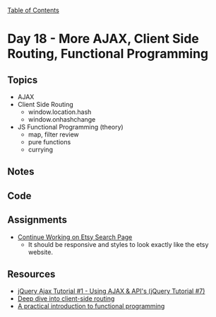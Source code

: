 [Table of Contents](/README.md)

# Day 18 - More AJAX, Client Side Routing, Functional Programming

## Topics
* AJAX
* Client Side Routing
	* window.location.hash
	* window.onhashchange
* JS Functional Programming (theory)
	* map, filter review
	* pure functions
	* currying


## Notes
<!-- More detailed notes from class, including whiteboard photos etc -->

## Code
<!-- Make sure to update the XX in the folder name if you uncomment this block-->
<!-- [Code we wrote in class today](https://github.com/TIY-Austin-Front-End-Engineering/Curriculum/tree/feb2016/notes/day-14/code) -->

## Assignments
* [Continue Working on Etsy Search Page](https://online.theironyard.com/library/paths/115/units/863/assignments/1424)
	* It should be responsive and styles to look exactly like the etsy website.
	
## Resources
* [jQuery Ajax Tutorial #1 - Using AJAX & API's (jQuery Tutorial #7)](https://www.youtube.com/watch?v=fEYx8dQr_cQ)
* [Deep dive into client-side routing](http://krasimirtsonev.com/blog/article/deep-dive-into-client-side-routing-navigo-pushstate-hash)
* [A practical introduction to functional programming](https://maryrosecook.com/blog/post/a-practical-introduction-to-functional-programming)
